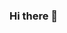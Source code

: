 ### Hi there 👋

<!--
**renatoalveszup/renatoalveszup** is a my public repo!

- 🔭 I’m currently working on ZUP
